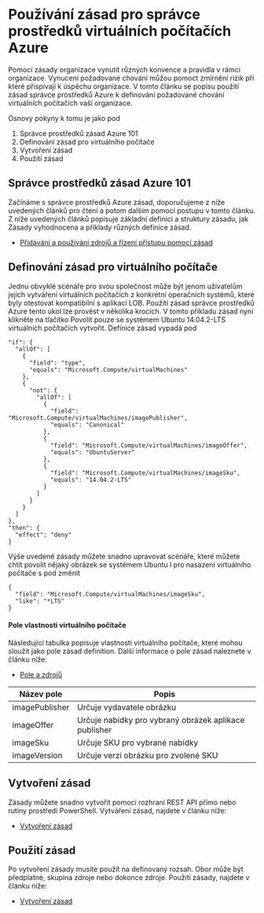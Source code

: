 <properties
    pageTitle="Používání zásad pro Azure správce prostředků virtuálních počítačích | Microsoft Azure"
    description="Způsob použití zásad do Azure správce prostředků Linux virtuálního počítače"
    services="virtual-machines-linux"
    documentationCenter=""
    authors="singhkays"
    manager="timlt"
    editor=""
    tags="azure-resource-manager"/>

<tags
    ms.service="virtual-machines-linux"
    ms.workload="infrastructure-services"
    ms.tgt_pltfrm="vm-linux"
    ms.devlang="na"
    ms.topic="article"
    ms.date="04/13/2016"
    ms.author="singhkay"/>

# <a name="apply-policies-to-azure-resource-manager-virtual-machines"></a>Používání zásad pro správce prostředků virtuálních počítačích Azure

Pomocí zásady organizace vynutit různých konvence a pravidla v rámci organizace. Vynucení požadované chování můžou pomoct zmírnění rizik při které přispívají k úspěchu organizace. V tomto článku se popisu použití zásad správce prostředků Azure k definování požadované chování virtuálních počítačích vaší organizace.

Osnovy pokyny k tomu je jako pod

1. Správce prostředků zásad Azure 101
2. Definování zásad pro virtuálního počítače
3. Vytvoření zásad
4. Použití zásad

## <a name="azure-resource-manager-policy-101"></a>Správce prostředků zásad Azure 101

Začínáme s správce prostředků Azure zásad, doporučujeme z níže uvedených článků pro čtení a potom dalším pomocí postupu v tomto článku. Z níže uvedených článků popisuje základní definici a struktury zásadu, jak Zásady vyhodnocena a příklady různých definice zásad.

* [Přidávání a používání zdrojů a řízení přístupu pomocí zásad](../resource-manager-policy.md)

## <a name="define-a-policy-for-your-virtual-machine"></a>Definování zásad pro virtuálního počítače

Jednu obvyklé scénáře pro svou společnost může být jenom uživatelům jejich vytváření virtuálních počítačích z konkrétní operačních systémů, které byly otestovat kompatibilní s aplikací LOB. Použití zásad správce prostředků Azure tento úkol lze provést v několika krocích. V tomto příkladu zásad nyní klikněte na tlačítko Povolit pouze se systémem Ubuntu 14.04.2-LTS virtuálních počítačích vytvořit. Definice zásad vypadá pod

```
"if": {
  "allOf": [
    {
      "field": "type",
      "equals": "Microsoft.Compute/virtualMachines"
    },
    {
      "not": {
        "allOf": [
          {
            "field": "Microsoft.Compute/virtualMachines/imagePublisher",
            "equals": "Canonical"
          },
          {
            "field": "Microsoft.Compute/virtualMachines/imageOffer",
            "equals": "UbuntuServer"
          },
          {
            "field": "Microsoft.Compute/virtualMachines/imageSku",
            "equals": "14.04.2-LTS"
          }
        ]
      }
    }
  ]
},
"then": {
  "effect": "deny"
}
```

Výše uvedené zásady můžete snadno upravovat scénáře, které můžete chtít povolit nějaký obrázek se systémem Ubuntu l pro nasazení virtuálního počítače s pod změnit

```
{
  "field": "Microsoft.Compute/virtualMachines/imageSku",
  "like": "*LTS"
}
```

#### <a name="virtual-machine-property-fields"></a>Pole vlastnosti virtuálního počítače

Následující tabulka popisuje vlastnosti virtuálního počítače, které mohou sloužit jako pole zásad definition. Další informace o pole zásad naleznete v článku níže:

* [Pole a zdrojů](../resource-manager-policy.md#fields-and-sources)


| Název pole     | Popis                                        |
|----------------|----------------------------------------------------|
| imagePublisher | Určuje vydavatele obrázku               |
| imageOffer     | Určuje nabídky pro vybraný obrázek aplikace publisher |
| imageSku       | Určuje SKU pro vybrané nabídky             |
| imageVersion   | Určuje verzi obrázku pro zvolené SKU     |

## <a name="create-the-policy"></a>Vytvoření zásad

Zásady můžete snadno vytvořit pomocí rozhraní REST API přímo nebo rutiny prostředí PowerShell. Vytváření zásad, najdete v článku níže:

* [Vytvoření zásad](../resource-manager-policy.md#creating-a-policy)


## <a name="apply-the-policy"></a>Použití zásad

Po vytvoření zásady musíte použít na definovaný rozsah. Obor může být předplatné, skupina zdroje nebo dokonce zdroje. Použití zásady, najdete v článku níže:

* [Vytvoření zásad](../resource-manager-policy.md#applying-a-policy)
